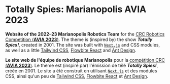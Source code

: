 # Totally Spies: Marianopolis AVIA 2023

**Website of the 2022–23 Marianopolis Robotics Team** for the [CRC Robotics Competition (**AVIA 2023**)](https://robo-crc.ca). The theme is (inspired by) the show ***Totally Spies!***, created in 2001. The site was built with [`Next.js`](https://nextjs.org/) and CSS modules, as well as a little [Tailwind CSS](https://tailwindcss.com/), [Flowbite React](https://flowbite-react.com/) and [Ant Design](https://ant.design/).

**Le site web de l'équipe de robotique Marianopolis** pour la [compétition CRC (**AVIA 2023**)](https://robo-crc.ca/fr). Le thème est (inspiré par) l'émission de télé ***Totally Spies!***, créée en 2001. Le site a été construit en utilisant [`Next.js`](https://nextjs.org) et des modules CSS, ainsi qu'un peu de [Tailwind CSS](https://tailwindcss.com/), [Flowbite React](https://flowbite-react.com) et [Ant Design](https://ant.design/).
